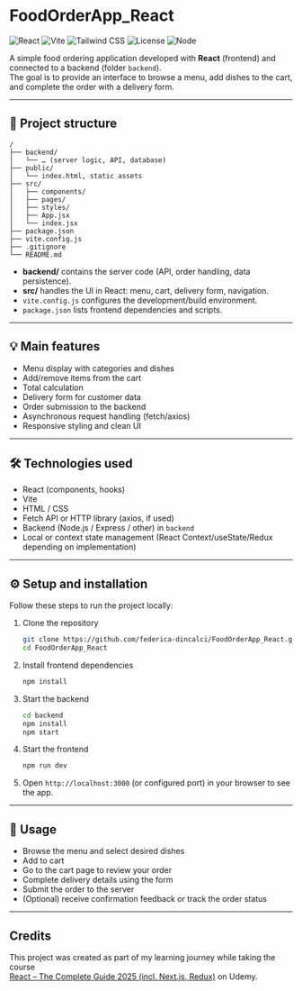 # FoodOrderApp_React

![React](https://img.shields.io/badge/React-18.2.0-61dafb?logo=react&logoColor=white) ![Vite](https://img.shields.io/badge/Vite-4.0+-646cff?logo=vite&logoColor=white) ![Tailwind CSS](https://img.shields.io/badge/Tailwind_CSS-3.3.0-38b2ac?logo=tailwindcss&logoColor=white) ![License](https://img.shields.io/badge/License-MIT-blue) ![Node](https://img.shields.io/badge/Node.js-16+-339933?logo=node.js&logoColor=white)

A simple food ordering application developed with **React** (frontend) and connected to a backend (folder `backend`).  
The goal is to provide an interface to browse a menu, add dishes to the cart, and complete the order with a delivery form.

---

## 📂 Project structure

```
/
├── backend/  
│   └── … (server logic, API, database)  
├── public/  
│   └── index.html, static assets  
├── src/  
│   ├── components/  
│   ├── pages/  
│   ├── styles/  
│   ├── App.jsx  
│   └── index.jsx  
├── package.json  
├── vite.config.js  
├── .gitignore  
└── README.md
```

- **backend/** contains the server code (API, order handling, data persistence).  
- **src/** handles the UI in React: menu, cart, delivery form, navigation.  
- `vite.config.js` configures the development/build environment.  
- `package.json` lists frontend dependencies and scripts.

---

## 💡 Main features

- Menu display with categories and dishes  
- Add/remove items from the cart  
- Total calculation  
- Delivery form for customer data  
- Order submission to the backend  
- Asynchronous request handling (fetch/axios)  
- Responsive styling and clean UI  

---

## 🛠️ Technologies used

- React (components, hooks)  
- Vite  
- HTML / CSS  
- Fetch API or HTTP library (axios, if used)  
- Backend (Node.js / Express / other) in `backend`  
- Local or context state management (React Context/useState/Redux depending on implementation)  

---

## ⚙️ Setup and installation

Follow these steps to run the project locally:

1. Clone the repository  
   ```bash
   git clone https://github.com/federica-dincalci/FoodOrderApp_React.git
   cd FoodOrderApp_React
   ```

2. Install frontend dependencies  
   ```bash
   npm install
   ```

3. Start the backend  
   ```bash
   cd backend
   npm install
   npm start 
   ```

4. Start the frontend  
   ```bash
   npm run dev
   ```

5. Open `http://localhost:3000` (or configured port) in your browser to see the app.

---

## 🚀 Usage

- Browse the menu and select desired dishes  
- Add to cart  
- Go to the cart page to review your order  
- Complete delivery details using the form  
- Submit the order to the server  
- (Optional) receive confirmation feedback or track the order status  

---

## Credits

This project was created as part of my learning journey while taking the course  
[React – The Complete Guide 2025 (incl. Next.js, Redux)](https://www.udemy.com/course/react-the-complete-guide-incl-redux/?couponCode=25BBPMXINACTIVE) on Udemy.
